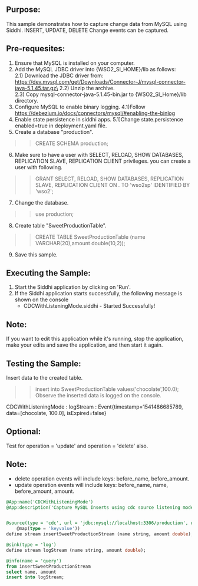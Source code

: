 
## Purpose:
This sample demonstrates how to capture change data from MySQL using Siddhi.
INSERT, UPDATE, DELETE Change events can be captured.

## Pre-requesites:
1) Ensure that MySQL is installed on your computer.
2) Add the MySQL JDBC driver into {WSO2_SI_HOME}/lib as follows:\
    2.1) Download the JDBC driver from: https://dev.mysql.com/get/Downloads/Connector-J/mysql-connector-java-5.1.45.tar.gz\
    2.2) Unzip the archive.\
    2.3) Copy mysql-connector-java-5.1.45-bin.jar to {WSO2_SI_Home}/lib directory.
3) Configure MySQL to enable binary logging.
4.1)Follow https://debezium.io/docs/connectors/mysql/#enabling-the-binlog
4) Enable state persistence in siddhi apps.
5.1)Change state.persistence enabled=true in deployment.yaml file.
5) Create a database "production".
>> CREATE SCHEMA production;
6) Make sure to have a user with SELECT, RELOAD, SHOW DATABASES, REPLICATION SLAVE, REPLICATION CLIENT privileges.
you can create a user with following.
>> GRANT SELECT, RELOAD, SHOW DATABASES, REPLICATION SLAVE, REPLICATION CLIENT ON *.* TO 'wso2sp' IDENTIFIED BY 'wso2';
7) Change the database.
>> use production;
8) Create table "SweetProductionTable".
>> CREATE TABLE SweetProductionTable (name VARCHAR(20),amount double(10,2));
9) Save this sample.

## Executing the Sample:
1) Start the Siddhi application by clicking on 'Run'.
2) If the Siddhi application starts successfully, the following message is shown on the console
    * CDCWithListeningMode.siddhi - Started Successfully!
## Note:
If you want to edit this application while it's running, stop the application, make your edits and save the application, and then start it again. 

## Testing the Sample:
Insert data to the created table.
>> insert into SweetProductionTable values('chocolate',100.0);
Observe the inserted data is logged on the console.

CDCWithListeningMode : logStream : Event{timestamp=1541486685789, data=[chocolate, 100.0], isExpired=false}
## Optional:
Test for operation = 'update' and operation = 'delete' also.
## Note:
* delete operation events will include keys: before_name, before_amount.
* update operation events will include keys: before_name, name, before_amount, amount.

```sql
@App:name('CDCWithListeningMode')
@App:description('Capture MySQL Inserts using cdc source listening mode.')


@source(type = 'cdc', url = 'jdbc:mysql://localhost:3306/production', username = 'wso2sp', password = 'wso2', table.name = 'SweetProductionTable', operation = 'insert', 
	@map(type = 'keyvalue'))
define stream insertSweetProductionStream (name string, amount double);

@sink(type = 'log')
define stream logStream (name string, amount double);

@info(name = 'query')
from insertSweetProductionStream
select name, amount
insert into logStream;
```